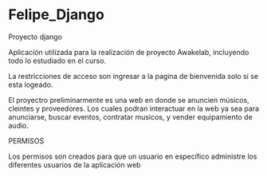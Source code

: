 # Felipe_Django
Proyecto django

Aplicación utilizada para la realización de proyecto Awakelab, incluyendo todo lo estudiado en el curso.

La restricciones de acceso son ingresar a la pagina de bienvenida solo si se esta logeado.

El proyectro preliminarmente es una web en donde se anuncien músicos, cleintes y proveedores. Los cuales podran interactuar en la web ya sea para anunciarse, buscar eventos, contratar musicos, y vender equipamiento de audio. 

PERMISOS

Los permisos son creados para que un usuario en específico administre los diferentes usuarios de la aplicación web
